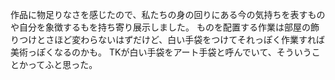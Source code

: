 作品に物足りなさを感じたので、私たちの身の回りにある今の気持ちを表すものや自分を象徴するもを持ち寄り展示しました。
ものを配置する作業は部屋の飾りつけとさほど変わらないはずだけど、白い手袋をつけてそれっぽく作業すれば美術っぽくなるのかも。
TKが白い手袋をアート手袋と呼んでいて、そういうことかってふと思った。
